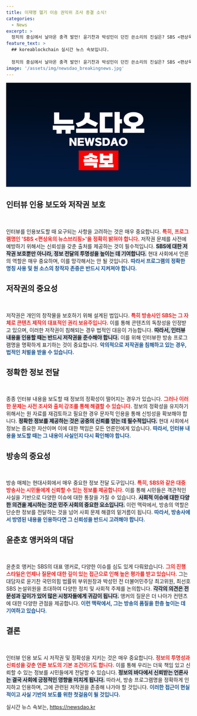 ```yaml
---
title: 이재명 헬기 이송 권익위 조사 종결 소식!
categories:
  - News
excerpt: >
  정치의 중심에서 날아온 충격 발언! 윤기찬과 박성민이 던진 쓴소리의 진실은? SBS <편상욱의 뉴스브리핑>에서 공개된 뜨거운 대담을 통해 그 이면을 파헤쳐 보세요!
feature_text: >
  ## koreablockchain 실시간 뉴스 속보입니다.

  정치의 중심에서 날아온 충격 발언! 윤기찬과 박성민이 던진 쓴소리의 진실은? SBS <편상욱의 뉴스브리핑>에서 공개된 뜨거운 대담을 통해 그 이면을 파헤쳐 보세요!
image: '/assets/img/newsdao_breakingnews.jpg'
---
```


<p><img src="/assets/img/newsdao_breakingnews.jpg" alt="koreablockchain 속보" /></p>

<h2 data-ke-size="size26">인터뷰 인용 보도와 저작권 보호</h2>

<p data-ke-size="size16">&nbsp;</p>

<p>인터뷰를 인용보도할 때 요구되는 사항을 고려하는 것은 매우 중요합니다. <b><span style="color: #ee2323;">특히, 프로그램명인 'SBS &lt;편상욱의 뉴스브리핑&gt;'을 정확히 밝혀야 합니다.</span></b> 저작권 문제를 사전에 예방하기 위해서는 신뢰성을 갖춘 출처를 제공하는 것이 필수적입니다. <b><span style="background-color: #21538527;">SBS에 대한 저작권 보호뿐만 아니라, 정보 전달의 투명성을 높이는 데 기여합니다.</span></b> 현대 사회에서 언론의 역할은 매우 중요하며, 이를 망각해서는 안 될 것입니다. <b><span style="color: #1a5490;">따라서 프로그램의 정확한 명칭 사용 및 원 소스의 창작자 존중은 반드시 지켜져야 합니다.</span></b> </p>

<h2 data-ke-size="size26">저작권의 중요성</h2>

<p data-ke-size="size16">&nbsp;</p>

<p>저작권은 개인의 창작물을 보호하기 위해 설계된 법입니다. <b><span style="color: #ee2323;">특히 방송사인 SBS는 그 자체로 콘텐츠 제작의 대표적인 권리 보유주입니다.</span></b> 이를 통해 콘텐츠의 독창성을 인정받고 있으며, 이러한 저작권이 침해되는 경우 법적인 대응이 가능합니다. <b><span style="background-color: #21538527;">따라서, 인터뷰 내용을 인용할 때는 반드시 저작권을 준수해야 합니다.</span></b> 이를 위해 인터뷰한 방송 프로그램명을 명확하게 표기하는 것이 중요합니다. <b><span style="color: #1a5490;">악의적으로 저작권을 침해하고 있는 경우, 법적인 처벌을 받을 수 있습니다.</span></b> </p>

<h2 data-ke-size="size26">정확한 정보 전달</h2>

<p data-ke-size="size16">&nbsp;</p>

<p>종종 인터뷰 내용을 보도할 때 정보의 정확성이 떨어지는 경우가 있습니다. <b><span style="color: #ee2323;">그러나 이러한 문제는 사전 조사와 출처 강조를 통해 해결할 수 있습니다.</span></b> 정보의 정확성을 유지하기 위해서는 원 자료를 재검토하고 필요한 경우 문자적 인용을 통해 신빙성을 확보해야 합니다. <b><span style="background-color: #21538527;">정확한 정보를 제공하는 것은 공중의 신뢰를 얻는 데 필수적입니다.</span></b> 현대 사회에서 정보는 중요한 자산이며 이에 대한 책임은 모든 언론인에게 있습니다. <b><span style="color: #1a5490;">따라서, 인터뷰 내용을 보도할 때는 그 내용이 사실인지 다시 확인해야 합니다.</span></b> </p>

<h2 data-ke-size="size26">방송의 중요성</h2>

<p data-ke-size="size16">&nbsp;</p>

<p>방송 매체는 현대사회에서 매우 중요한 정보 전달 도구입니다. <b><span style="color: #ee2323;">특히, SBS와 같은 대중 방송사는 시민들에게 신뢰할 수 있는 정보를 제공합니다.</span></b> 이를 통해 시민들은 객관적인 사실을 기반으로 다양한 이슈에 대한 통찰을 가질 수 있습니다. <b><span style="background-color: #21538527;">사회적 이슈에 대한 다양한 의견을 제시하는 것은 민주 사회의 중요한 요소입니다.</span></b> 이런 맥락에서, 방송의 역할은 단순한 정보를 전달하는 것을 넘어 사회 문제 해결의 밑거름이 됩니다. <b><span style="color: #1a5490;">따라서, 방송사에서 방영된 내용을 인용하다면 그 신뢰성을 반드시 고려해야 합니다.</span></b> </p>

<h2 data-ke-size="size26">윤춘호 앵커와의 대담</h2>

<p data-ke-size="size16">&nbsp;</p>

<p>윤춘호 앵커는 SBS의 대표 앵커로, 다양한 이슈를 심도 있게 다뤄왔습니다. <b><span style="color: #ee2323;">그의 진행 스타일은 언제나 질문에 대한 깊이 있는 접근으로 인해 높은 평가를 받고 있습니다.</span></b> 그는 대담자로 윤기찬 국민의힘 법률위 부위원장과 박성민 전 더불어민주당 최고위원, 최선호 SBS 논설위원을 초대하여 다양한 정치 및 사회적 주제를 논의합니다. <b><span style="background-color: #21538527;">각각의 의견은 전문성과 깊이가 있어 많은 시청자들에게 귀감이 됩니다.</span></b> 앵커의 질문은 더 나아가 컨텐츠에 대한 다양한 관점을 제공합니다. <b><span style="color: #1a5490;">이런 맥락에서, 그는 방송의 품질을 한층 높이는 데 기여하고 있습니다.</span></b> </p>

<h2 data-ke-size="size26">결론</h2>

<p data-ke-size="size16">&nbsp;</p>

<p>인터뷰 인용 보도 시 저작권 및 정확성을 지키는 것은 매우 중요합니다. <b><span style="color: #ee2323;">정보의 투명성과 신뢰성을 갖춘 언론 보도의 기본 조건이기도 합니다.</span></b> 이를 통해 우리는 더욱 책임 있고 신뢰할 수 있는 정보를 시민들에게 전달할 수 있습니다. <b><span style="background-color: #21538527;">정보의 바다에서 신뢰받는 언론사는 결국 사회에 긍정적인 영향을 미치게 됩니다.</span></b> 따라서, 방송 프로그램명을 정확하게 인지하고 인용하며, 그에 관련된 저작권을 존중해 나가야 할 것입니다. <b><span style="color: #1a5490;">이러한 접근이 현실적이고 사실 기반의 보도를 위한 첫걸음이 될 것입니다.</span></b> </p>

<p data-ke-size="size16"></p>
실시간 뉴스 속보는, <a href="https://newsdao.kr" rel="dofollow">https://newsdao.kr</a>


